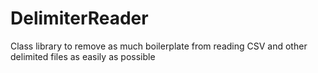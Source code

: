# DelimiterReader
Class library to remove as much boilerplate from reading CSV and other delimited files as easily as possible
